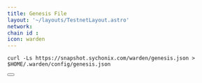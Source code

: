 ```yaml
---
title: Genesis File
layout: '~/layouts/TestnetLayout.astro'
network: 
chain id : 
icon: warden
---
```


<div class="code-block-wrapper">
  <pre><code>curl -Ls https://snapshot.sychonix.com/warden/genesis.json > $HOME/.warden/config/genesis.json</code></pre>
  <button class="copy-btn"><i class="fas fa-copy"></i></button>
</div>
